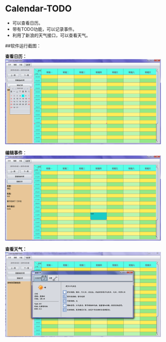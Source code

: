 # Calendar-TODO

* 可以查看日历。
* 带有TODO功能，可以记录事件。
* 利用了新浪的天气接口，可以查看天气。


##软件运行截图：

**查看日历：**
![查看日历](./doc/pic/checkCalendar.png)

**编辑事件**：
![编辑事件](./doc/pic/checkTODO.png)

**查看天气：**
![查看天气](./doc/pic/checkWeather.png)